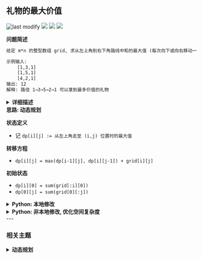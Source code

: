 ## 礼物的最大价值
<!--START_SECTION:badge-->
![last modify](https://img.shields.io/static/v1?label=last%20modify&message=2025-07-08%2016%3A53%3A13&label_color=gray&color=thistle&style=flat-square)
[![](https://img.shields.io/static/v1?label=&message=%E4%B8%AD%E7%AD%89&label_color=gray&color=yellow&style=flat-square)](../../../README.md#中等)
[![](https://img.shields.io/static/v1?label=&message=%E5%89%91%E6%8C%87Offer&label_color=gray&color=green&style=flat-square)](../../../README.md#剑指offer)
[![](https://img.shields.io/static/v1?label=&message=%E5%8A%A8%E6%80%81%E8%A7%84%E5%88%92&label_color=gray&color=blue&style=flat-square)](../../../README.md#动态规划)
<!--END_SECTION:badge-->
<!--info
tags: [动态规划]
source: 剑指Offer
level: 中等
number: '4700'
name: 礼物的最大价值
companies: []
-->

<summary><b>问题简述</b></summary>

```txt
给定 m*n 的整型数组 grid, 求从左上角到右下角路线中和的最大值 (每次向下或向右移动一格)

示例输入:
    [1,3,1]
    [1,5,1]
    [4,2,1]
输出: 12
解释: 路径 1→3→5→2→1 可以拿到最多价值的礼物
```

<details><summary><b>详细描述</b></summary>

```txt
在一个 m*n 的棋盘的每一格都放有一个礼物, 每个礼物都有一定的价值 (价值大于 0). 你可以从棋盘的左上角开始拿格子里的礼物, 并每次向右或者向下移动一格、直到到达棋盘的右下角. 给定一个棋盘及其上面的礼物的价值, 请计算你最多能拿到多少价值的礼物?

示例 1:
    输入:
    [
      [1,3,1],
      [1,5,1],
      [4,2,1]
    ]
    输出: 12
    解释: 路径 1→3→5→2→1 可以拿到最多价值的礼物

提示:
    0 < grid.length <= 200
    0 < grid[0].length <= 200

来源: 力扣 (LeetCode)
链接: https://leetcode-cn.com/problems/li-wu-de-zui-da-jie-zhi-lcof
著作权归领扣网络所有. 商业转载请联系官方授权, 非商业转载请注明出处.
```

<!-- <div align="center"><img src="./_assets/xxx.png" height="300" /></div> -->

</details>


<summary><b>思路: 动态规划</b></summary>

**状态定义**
- 记 `dp[i][j] := 从左上角走至 (i,j) 位置时的最大值`

**转移方程**
- `dp[i][j] = max(dp[i-1][j], dp[i][j-1]) + grid[i][j]`

**初始状态**
- `dp[i][0] = sum(grid[:i][0])`
- `dp[0][j] = sum(grid[0][:j])`


<details><summary><b>Python: 本地修改</b></summary>

因为 `dp[i][j]` 只与 `dp[i-1][j]` 和 `dp[i][j-1]` 有关, 因此可以直接将 grid 作为 dp 矩阵, 原地修改;
> [题解: 礼物的最大价值 (动态规划, 清晰图解) ](https://leetcode-cn.com/problems/li-wu-de-zui-da-jie-zhi-lcof/solution/mian-shi-ti-47-li-wu-de-zui-da-jie-zhi-dong-tai-gu/)

```python
class Solution:
    def maxValue(self, grid: List[List[int]]) -> int:
        m, n = len(grid), len(grid[0])

        # 初始化
        for j in range(1, n):
            grid[0][j] += grid[0][j - 1]
        for i in range(1, m):
            grid[i][0] += grid[i - 1][0]

        for i in range(1, m):
            for j in range(1, n):
                grid[i][j] += max(grid[i][j - 1], grid[i - 1][j])

        return grid[-1][-1]
```

</details>


<details><summary><b>Python: 非本地修改, 优化空间复杂度</b></summary>

<br/>因为不存在回溯 (每次只能向下或向右), 所以只需要保存上一行 (或上一列) 的结果即可;

**状态定义**
- 记 `dp[j] := 从左上角走至 (i,j) 位置时的最大值`

**转移方程**
- `dp[j] = max(dp[j-1], dp[j]) + grid[i][j]`

    ```
    dp[j-1] + grid[i][j] 表示路线为 grid[i-1][j-1] → grid[i-1][j] → grid[i][j], 即先往右再向下
    dp[j]   + grid[i][j] 表示路线为 grid[i-1][j-1] → grid[i][j-1] → grid[i][j], 即先向下再往右
    然后选择这两条路线中较大的更新 dp[j]
    ```

**初始状态**
- `dp[j] = sum(grid[0][:j])`

```python
class Solution:
    def maxValue(self, grid: List[List[int]]) -> int:
        if not grid or not grid[0]: return 0

        m, n = len(grid), len(grid[0])

        # 初始化第一行的结果
        dp = [grid[0][0]] + [0] * (n - 1)
        for i in range(1, n):
            dp[i] = dp[i - 1] + grid[0][i]

        for i in range(1, m):
            dp[0] = dp[0] + grid[i][0]
            for j in range(1, n):
                # dp[j-1] + grid[i][j] 表示 grid[i-1][j-1] → grid[i][j-1] → grid[i][j]
                # dp[j]   + grid[i][j] 表示 grid[i-1][j-1] → grid[i-1][j] → grid[i][j]
                # 然后选择这两条路线中较大的更新 dp[j]
                dp[j] = max(dp[j-1], dp[j]) + grid[i][j]

        return dp[n-1]
```

</details>
<!--START_SECTION:relate-->
---

### 相关主题

<details><summary><b>动态规划</b></summary>

> [[中等, LeetCode] 一和零](../../2022/06/LeetCode_0474_中等_一和零.md)  
> [[中等, LeetCode] 三角形最小路径和](../../2022/06/LeetCode_0120_中等_三角形最小路径和.md)  
> [[中等, LeetCode] 不同的二叉搜索树](../../2022/03/LeetCode_0096_中等_不同的二叉搜索树.md)  
> [[中等, LeetCode] 乘积最大子数组](../../2022/06/LeetCode_0152_中等_乘积最大子数组.md)  
> [[中等, LeetCode] 买卖股票的最佳时机II 🔥](../../2022/06/LeetCode_0122_中等_买卖股票的最佳时机II.md)  
> [[中等, LeetCode] 完全平方数](../../2022/02/LeetCode_0279_中等_完全平方数.md)  
> [[中等, LeetCode] 打家劫舍](../../2022/06/LeetCode_0198_中等_打家劫舍.md)  
> [[中等, LeetCode] 打家劫舍II](../../2022/06/LeetCode_0213_中等_打家劫舍II.md)  
> [[中等, LeetCode] 整数拆分](LeetCode_0343_中等_整数拆分.md)  
> [[中等, LeetCode] 最小路径和](../../2022/01/LeetCode_0064_中等_最小路径和.md)  
> [[中等, LeetCode] 最长回文子串 🔥](../10/LeetCode_0005_中等_最长回文子串.md)  
> [[中等, LeetCode] 最长递增子序列 🔥](../../2022/06/LeetCode_0300_中等_最长递增子序列.md)  
> [[中等, LeetCode] 解码方法](../../2022/02/LeetCode_0091_中等_解码方法.md)  
> [[中等, LeetCode] 零钱兑换](../../2022/06/LeetCode_0322_中等_零钱兑换.md)  
> [[中等, LeetCode] 零钱兑换II](../../2022/06/LeetCode_0518_中等_零钱兑换II.md)  
> [[中等, 剑指Offer] n个骰子的点数](../../2022/01/剑指Offer_6000_中等_n个骰子的点数.md)  
> [[中等, 剑指Offer] 丑数 🔥](剑指Offer_4900_中等_丑数.md)  
> [[中等, 剑指Offer] 剪绳子 (整数拆分)](../11/剑指Offer_1401_中等_剪绳子(整数拆分).md)  
> [[中等, 剑指Offer] 圆圈中最后剩下的数字 (约瑟夫环问题) 🔥](../../2022/01/剑指Offer_6200_中等_圆圈中最后剩下的数字(约瑟夫环问题).md)  
> [[中等, 剑指Offer] 斐波那契数列-3 (把数字翻译成字符串)](剑指Offer_4600_中等_斐波那契数列-3(把数字翻译成字符串).md)  
> [[中等, 剑指Offer] 最长不含重复字符的子字符串](剑指Offer_4800_中等_最长不含重复字符的子字符串.md)  
> [[中等, 牛客] 01背包 🔥](../../2022/05/牛客_0145_中等_01背包.md)  
> [[中等, 牛客] 丑数](../../2022/03/牛客_0079_中等_丑数.md)  
> [[中等, 牛客] 丢棋子问题 (鹰蛋问题) 🔥](../../2022/04/牛客_0087_中等_丢棋子问题(鹰蛋问题).md)  
> [[中等, 牛客] 把数字翻译成字符串](../../2022/05/牛客_0116_中等_把数字翻译成字符串.md)  
> [[中等, 牛客] 最大正方形](../../2022/04/牛客_0108_中等_最大正方形.md)  
> [[中等, 牛客] 最长公共子串](../../2022/05/牛客_0127_中等_最长公共子串.md)  
> [[中等, 牛客] 最长公共子序列(二) 🔥](../../2022/04/牛客_0092_中等_最长公共子序列(二).md)  
> [[中等, 牛客] 最长回文子串](../../2022/01/牛客_0017_中等_最长回文子串.md)  
> [[中等, 牛客] 矩阵的最小路径和](../../2022/03/牛客_0059_中等_矩阵的最小路径和.md)  
> [[中等, 牛客] 连续子数组的最大乘积](../../2022/04/牛客_0083_中等_连续子数组的最大乘积.md)  
  > 
> [[困难, LeetCode] 买卖股票的最佳时机III](../../2022/06/LeetCode_0123_困难_买卖股票的最佳时机III.md)  
> [[困难, LeetCode] 最长有效括号 🔥](../../2022/10/LeetCode_0032_困难_最长有效括号.md)  
> [[困难, LeetCode] 正则表达式匹配 🔥](../../2022/01/LeetCode_0010_困难_正则表达式匹配.md)  
> [[困难, LeetCode] 编辑距离 🔥](../../2022/06/LeetCode_0072_困难_编辑距离.md)  
> [[困难, 剑指Offer] 正则表达式匹配](../11/剑指Offer_1900_困难_正则表达式匹配.md)  
> [[困难, 牛客] 最长上升子序列(三)](../../2022/04/牛客_0091_困难_最长上升子序列(三).md)  
> [[困难, 牛客] 正则表达式匹配](../../2022/05/牛客_0122_困难_正则表达式匹配.md)  
> [[困难, 牛客] 编辑距离(二)](../../2022/02/牛客_0035_困难_编辑距离(二).md)  
> [[困难, 牛客] 通配符匹配](../../2022/03/牛客_0044_困难_通配符匹配.md)  
  > 
> [[简单, LeetCode] 买卖股票的最佳时机](../../2022/06/LeetCode_0121_简单_买卖股票的最佳时机.md)  
> [[简单, LeetCode] 最大子数组和](../../2022/01/LeetCode_0053_简单_最大子数组和.md)  
> [[简单, LeetCode] 爬楼梯](../../2022/01/LeetCode_0070_简单_爬楼梯.md)  
> [[简单, 剑指Offer] 斐波那契数列](../11/剑指Offer_1001_简单_斐波那契数列.md)  
> [[简单, 剑指Offer] 跳台阶](../11/剑指Offer_1002_简单_跳台阶.md)  
> [[简单, 剑指Offer] 连续子数组的最大和](剑指Offer_4200_简单_连续子数组的最大和.md)  
> [[简单, 华为机试] 放苹果](../../2022/05/华为机试_061_简单_放苹果.md)  
> [[简单, 牛客] 兑换零钱(一)](../../2022/05/牛客_0126_简单_兑换零钱(一).md)  
> [[简单, 牛客] 斐波那契数列](../../2022/03/牛客_0065_简单_斐波那契数列.md)  
> [[简单, 牛客] 求路径](../../2022/02/牛客_0034_简单_求路径.md)  
> [[简单, 牛客] 跳台阶](../../2022/03/牛客_0068_简单_跳台阶.md)  
> [[简单, 牛客] 连续子数组的最大和](../../2022/01/牛客_0019_简单_连续子数组的最大和.md)  
  > 

</details>
<!--END_SECTION:relate-->